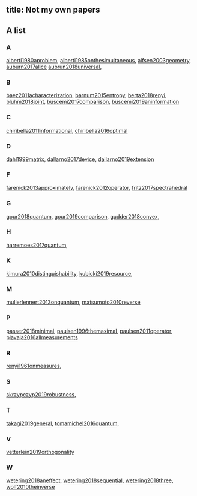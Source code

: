 title: Not my own papers
---
## A list

### A
[alberti1980aproblem](alberti1980aproblem), [alberti1985onthesimultaneous](alberti1985onthesimultaneous), [alfsen2003geometry](alfsen2003geometry), [auburn2017alice](auburn2017alice) [aubrun2018universal](aubrun2018universal), 

### B
[baez2011acharacterization](baez2011acharacterization),  [barnum2015entropy](barnum2015entropy), [berta2018renyi](berta2018renyi), [bluhm2018joint](bluhm2018joint), [buscemi2017comparison](buscemi2017comparison), [buscemi2019aninformation](buscemi2019aninformation)

### C
[chiribella2011informational](chiribella2011informational), [chiribella2016optimal](chiribella2016optimal)

### D
[dahl1999matrix](dahl1999matrix), [dallarno2017device](dallarno2017device),
[dallarno2019extension](dallarno2019extension)

### F
[farenick2013approximately](farenick2013approximately), [farenick2012operator](farenick2012operator), [fritz2017spectrahedral](fritz2017spectrahedral) 

### G

[gour2018quantum](gour2018quantum), [gour2019comparison](gour2019comparison), [gudder2018convex](gudder2018convex), 

### H

[harremoes2017quantum](harremoes2017quantum), 

### K

[kimura2010distinguishability](kimura2010distinguishability), [kubicki2019resource](kubicki2019resource), 


### M

[mullerlennert2013onquantum](mullerlennert2013onquantum), [matsumoto2010reverse](matsumoto2010reverse) 


### P

[passer2018minimal](passer2018minimal), [paulsen1996themaximal](paulsen1996themaximal), [paulsen2011operator](paulsen2011operator),
 [plavala2016allmeasurements](plavala2016allmeasurements)

### R

[renyi1961onmeasures](renyi1961onmeasures), 

### S

[skrzypczyp2019robustness](skrzypczyp2019robustness),

### T
[takagi2019general](takagi2019general), [tomamichel2016quantum](tomamichel2016quantum), 

### V
[vetterlein2019orthogonality](vetterlein2019orthogonality)

### W
[wetering2018aneffect](wetering2018aneffect), [wetering2018sequential](wetering2018sequential), [wetering2018three](wetering2018three),
[wolf2010theinverse](wolf2010theinverse)
